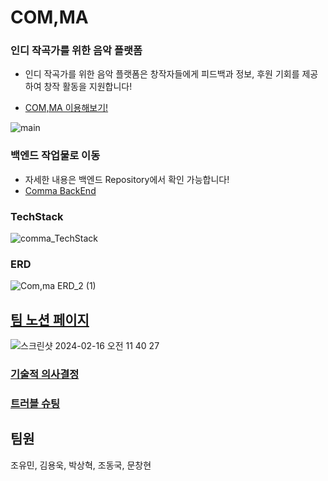 # COM,MA

### 인디 작곡가를 위한 음악 플랫폼
- 인디 작곡가를 위한 음악 플랫폼은 창작자들에게 피드백과 정보, 후원 기회를 제공하여 창작 활동을 지원합니다!

- [COM,MA 이용해보기!](https://compose-market.vercel.app/)

![main](https://github.com/Techit-BitHarmony/Comma_Frontend/assets/51808344/0b9d3a70-15cc-452c-810b-bb11aad7b4ff)

  
### 백엔드 작업물로 이동
- 자세한 내용은 백엔드 Repository에서 확인 가능합니다!
- [Comma BackEnd](https://github.com/Techit-BitHarmony/Comma)
  
### TechStack
![comma_TechStack](https://github.com/Techit-BitHarmony/Comma_Frontend/assets/84844598/d15e27a6-d3d2-47bd-93e5-b935086490eb)
  
### ERD
![Com,ma ERD_2 (1)](https://github.com/Techit-BitHarmony/Comma_Frontend/assets/84844598/d5a04df4-5d03-4443-bae1-c363b7273685)
  
## [팀 노션 페이지](https://likelion.notion.site/9-4ee8e96c7a2d4c79ba7799897a1f1352)
![스크린샷 2024-02-16 오전 11 40 27](https://github.com/Techit-BitHarmony/Comma_Frontend/assets/84844598/9f469180-b465-49b1-bca2-69efa11ba5c8)
  
### [기술적 의사결정](https://www.notion.so/7b5df4d052444e0f9df19ae4b1c4f660?pvs=4)
  

### [트러블 슈팅](https://www.notion.so/a758174d8ca243438c1cda75758f479d?v=304dce628cfd4d51b9a83754984bf4ad&pvs=4)
  
## 팀원
조유민, 김용욱, 박상혁, 조동국, 문창현
